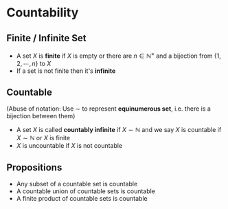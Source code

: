 # Countability

## Finite / Infinite Set
- A set $X$ is **finite** if $X$ is empty or there are $n\in \mathbb{N}^\times$ and a bijection from $\{1,2,\cdots,n\}$ to $X$
- If a set is not finite then it's **infinite**

## Countable
(Abuse of notation: Use $\sim$ to represent **equinumerous set**, i.e. there is a bijection between them)
- A set $X$ is called **countably infinite** if $X\sim\mathbb{N}$ and we say $X$ is countable if $X\sim\mathbb{N}$ or $X$ is finite
- $X$ is uncountable if $X$ is not countable

## Propositions
- Any subset of a countable set is countable
- A countable union of countable sets is countable
- A finite product of countable sets is countable
